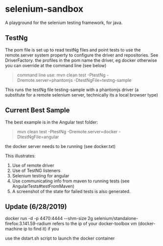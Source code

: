 # selenium-sandbox
A playground for the selenium testing framework, for java.

## TestNg

The pom file is set up to read testNg files and point tests to use the
remote.server system property to configure the driver and repositories. See
DriverFactory. the profiles in the pom name the driver, eg docker otherwise
you can override at the command line (see below)

> command line use: 
mvn clean test -PtestNg -Dremote.server=phantomjs -DtestNgFile=testng-sample

This runs the testNg file testing-sample with a phantomjs driver (a substitute for
a remote selenium server, technically its a local browser type)

## Current Best Sample
The best example is in the Angular test folder:

> mvn clean test -PtestNg -Dremote.server=docker -DtestNgFile=angular

the docker server needs to be running (see docker.txt)

This illustrates:

1. Use of remote driver
2. Use of TestNG listeners
3. Selenium testing for angular
4. Use communicating info from maven to running tests (see AngularTests#testFromMaven)
5. A screenshot of the state for failed tests is also generated.

## Update (6/28/2019) 

docker run -d -p 4470:4444 --shm-size 2g selenium/standalone-firefox:3.141.59-radium
refers to the ip of your docker-toolbox vm (docker-machine ip to find it) if you


use the dstart.sh script to launch the docker container





